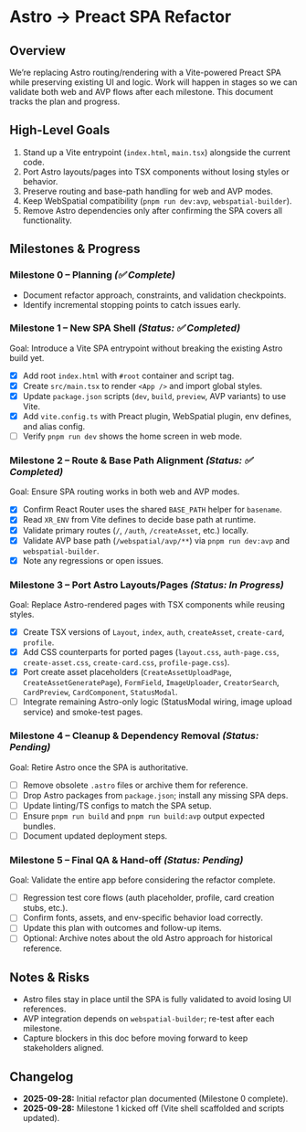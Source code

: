 # Astro → Preact SPA Refactor

## Overview

We’re replacing Astro routing/rendering with a Vite-powered Preact SPA while preserving existing UI and logic. Work will happen in stages so we can validate both web and AVP flows after each milestone. This document tracks the plan and progress.

## High-Level Goals

1. Stand up a Vite entrypoint (`index.html`, `main.tsx`) alongside the current code.
2. Port Astro layouts/pages into TSX components without losing styles or behavior.
3. Preserve routing and base-path handling for web and AVP modes.
4. Keep WebSpatial compatibility (`pnpm run dev:avp`, `webspatial-builder`).
5. Remove Astro dependencies only after confirming the SPA covers all functionality.

## Milestones & Progress

### Milestone 0 – Planning _(✅ Complete)_

- Document refactor approach, constraints, and validation checkpoints.
- Identify incremental stopping points to catch issues early.

### Milestone 1 – New SPA Shell _(Status: ✅ Completed)_

Goal: Introduce a Vite SPA entrypoint without breaking the existing Astro build yet.

- [x] Add root `index.html` with `#root` container and script tag.
- [x] Create `src/main.tsx` to render `<App />` and import global styles.
- [x] Update `package.json` scripts (`dev`, `build`, `preview`, AVP variants) to use Vite.
- [x] Add `vite.config.ts` with Preact plugin, WebSpatial plugin, env defines, and alias config.
- [ ] Verify `pnpm run dev` shows the home screen in web mode.

### Milestone 2 – Route & Base Path Alignment _(Status: ✅ Completed)_

Goal: Ensure SPA routing works in both web and AVP modes.

- [x] Confirm React Router uses the shared `BASE_PATH` helper for `basename`.
- [x] Read `XR_ENV` from Vite defines to decide base path at runtime.
- [x] Validate primary routes (`/`, `/auth`, `/createAsset`, etc.) locally.
- [x] Validate AVP base path (`/webspatial/avp/**`) via `pnpm run dev:avp` and `webspatial-builder`.
- [x] Note any regressions or open issues.

### Milestone 3 – Port Astro Layouts/Pages _(Status: In Progress)_

Goal: Replace Astro-rendered pages with TSX components while reusing styles.

- [x] Create TSX versions of `Layout`, `index`, `auth`, `createAsset`, `create-card`, `profile`.
- [x] Add CSS counterparts for ported pages (`layout.css`, `auth-page.css`, `create-asset.css`, `create-card.css`, `profile-page.css`).
- [x] Port create asset placeholders (`CreateAssetUploadPage`, `CreateAssetGeneratePage`), `FormField`, `ImageUploader`, `CreatorSearch`, `CardPreview`, `CardComponent`, `StatusModal`.
- [ ] Integrate remaining Astro-only logic (StatusModal wiring, image upload service) and smoke-test pages.

### Milestone 4 – Cleanup & Dependency Removal _(Status: Pending)_

Goal: Retire Astro once the SPA is authoritative.

- [ ] Remove obsolete `.astro` files or archive them for reference.
- [ ] Drop Astro packages from `package.json`; install any missing SPA deps.
- [ ] Update linting/TS configs to match the SPA setup.
- [ ] Ensure `pnpm run build` and `pnpm run build:avp` output expected bundles.
- [ ] Document updated deployment steps.

### Milestone 5 – Final QA & Hand-off _(Status: Pending)_

Goal: Validate the entire app before considering the refactor complete.

- [ ] Regression test core flows (auth placeholder, profile, card creation stubs, etc.).
- [ ] Confirm fonts, assets, and env-specific behavior load correctly.
- [ ] Update this plan with outcomes and follow-up items.
- [ ] Optional: Archive notes about the old Astro approach for historical reference.

## Notes & Risks

- Astro files stay in place until the SPA is fully validated to avoid losing UI references.
- AVP integration depends on `webspatial-builder`; re-test after each milestone.
- Capture blockers in this doc before moving forward to keep stakeholders aligned.

## Changelog

- **2025-09-28:** Initial refactor plan documented (Milestone 0 complete).
- **2025-09-28:** Milestone 1 kicked off (Vite shell scaffolded and scripts updated).
